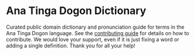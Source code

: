 
# Ana Tinga Dogon Dictionary

Curated public domain dictionary and pronunciation guide for terms in the Ana Tinga Dogon language. See the [contributing guide](https://github.com/drumworkteam/term/blob/make/.github/contributing.md) for details on how to contribute. We would love your support, even if it is just fixing a word or adding a single definition. Thank you for all your help!